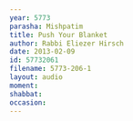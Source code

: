 ```yaml
---
year: 5773
parasha: Mishpatim
title: Push Your Blanket
author: Rabbi Eliezer Hirsch
date: 2013-02-09
id: 57732061
filename: 5773-206-1
layout: audio
moment: 
shabbat: 
occasion: 
---
```

